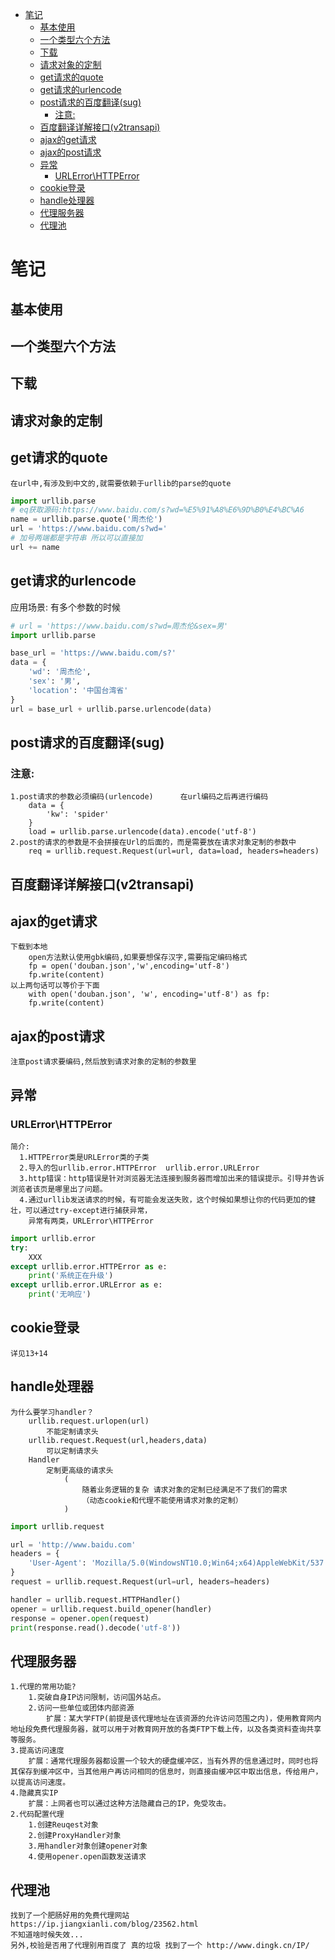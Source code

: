 <!-- TOC -->
* [笔记](#笔记)
  * [基本使用](#基本使用)
  * [一个类型六个方法](#一个类型六个方法)
  * [下载](#下载)
  * [请求对象的定制](#请求对象的定制)
  * [get请求的quote](#get请求的quote)
  * [get请求的urlencode](#get请求的urlencode)
  * [post请求的百度翻译(sug)](#post请求的百度翻译--sug-)
    * [注意:](#注意-)
  * [百度翻译详解接口(v2transapi)](#百度翻译详解接口--v2transapi-)
  * [ajax的get请求](#ajax的get请求)
  * [ajax的post请求](#ajax的post请求)
  * [异常](#异常)
    * [URLError\HTTPError](#urlerrorhttperror)
  * [cookie登录](#cookie登录)
  * [handle处理器](#handle处理器)
  * [代理服务器](#代理服务器)
  * [代理池](#代理池)
<!-- TOC -->

# 笔记

## 基本使用

## 一个类型六个方法

## 下载

## 请求对象的定制

## get请求的quote
    在url中,有涉及到中文的,就需要依赖于urllib的parse的quote
```python
import urllib.parse
# eq获取源码:https://www.baidu.com/s?wd=%E5%91%A8%E6%9D%B0%E4%BC%A6
name = urllib.parse.quote('周杰伦')
url = 'https://www.baidu.com/s?wd='
# 加号两端都是字符串 所以可以直接加
url += name
```
## get请求的urlencode
应用场景:  有多个参数的时候
```python
# url = 'https://www.baidu.com/s?wd=周杰伦&sex=男'
import urllib.parse

base_url = 'https://www.baidu.com/s?'
data = {
    'wd': '周杰伦',
    'sex': '男',
    'location': '中国台湾省'
}
url = base_url + urllib.parse.urlencode(data)

```
## post请求的百度翻译(sug)
### 注意:
    1.post请求的参数必须编码(urlencode)      在url编码之后再进行编码
        data = {
            'kw': 'spider'
        }
        load = urllib.parse.urlencode(data).encode('utf-8')
    2.post的请求的参数是不会拼接在Url的后面的，而是需要放在请求对象定制的参数中
        req = urllib.request.Request(url=url, data=load, headers=headers)

## 百度翻译详解接口(v2transapi)

## ajax的get请求
    下载到本地
        open方法默认使用gbk编码,如果要想保存汉字,需要指定编码格式
        fp = open('douban.json','w',encoding='utf-8')
        fp.write(content) 
    以上两句话可以等价于下面
        with open('douban.json', 'w', encoding='utf-8') as fp:
        fp.write(content)
## ajax的post请求
    注意post请求要编码,然后放到请求对象的定制的参数里
## 异常

### URLError\HTTPError

```text
简介:
  1.HTTPError类是URLError类的子类
  2.导入的包urllib.error.HTTPError  urllib.error.URLError
  3.http错误：http错误是针对浏览器无法连接到服务器而增加出来的错误提示。引导并告诉浏览者该页是哪里出了问题。
  4.通过urllib发送请求的时候，有可能会发送失败，这个时候如果想让你的代码更加的健壮，可以通过try‐except进行捕获异常，
    异常有两类，URLError\HTTPError
```

```python
import urllib.error
try:
    XXX
except urllib.error.HTTPError as e:
    print('系统正在升级')
except urllib.error.URLError as e:
    print('无响应')
```

## cookie登录

    详见13+14

## handle处理器

```text
为什么要学习handler？
    urllib.request.urlopen(url)
        不能定制请求头
    urllib.request.Request(url,headers,data)
        可以定制请求头
    Handler
        定制更高级的请求头
            (
                随着业务逻辑的复杂 请求对象的定制已经满足不了我们的需求
                （动态cookie和代理不能使用请求对象的定制）
            )
```

```python
import urllib.request

url = 'http://www.baidu.com'
headers = {
    'User‐Agent': 'Mozilla/5.0(WindowsNT10.0;Win64;x64)AppleWebKit/537.36(KHTML,likeGecko)Chrome/74.0.3729.169Safari/537.36'
}
request = urllib.request.Request(url=url, headers=headers)

handler = urllib.request.HTTPHandler()
opener = urllib.request.build_opener(handler)
response = opener.open(request)
print(response.read().decode('utf‐8'))
```

## 代理服务器
```text
1.代理的常用功能?
    1.突破自身IP访问限制，访问国外站点。 
    2.访问一些单位或团体内部资源 
        扩展：某大学FTP(前提是该代理地址在该资源的允许访问范围之内)，使用教育网内地址段免费代理服务器，就可以用于对教育网开放的各类FTP下载上传，以及各类资料查询共享等服务。
3.提高访问速度 
    扩展：通常代理服务器都设置一个较大的硬盘缓冲区，当有外界的信息通过时，同时也将其保存到缓冲区中，当其他用户再访问相同的信息时，则直接由缓冲区中取出信息，传给用户，以提高访问速度。
4.隐藏真实IP 
    扩展：上网者也可以通过这种方法隐藏自己的IP，免受攻击。 
2.代码配置代理
    1.创建Reuqest对象 
    2.创建ProxyHandler对象 
    3.用handler对象创建opener对象 
    4.使用opener.open函数发送请求 
```
## 代理池
    找到了一个肥肠好用的免费代理网站
    https://ip.jiangxianli.com/blog/23562.html
    不知道啥时候失效...
    另外,校验是否用了代理别用百度了 真的垃圾 找到了一个 http://www.dingk.cn/IP/